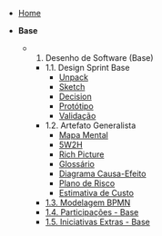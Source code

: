 <!-- docs/_sidebar.md -->

- [Home](README.md)

- **Base**
  - 1. Desenho de Software (Base)
    - 1.1. Design Sprint Base
      - [Unpack](Base/1.1.1.Unpack.md)
      - [Sketch](Base/1.1.2.Sketch.md)
      - [Decision](Base/1.1.3.Decision.md)
      - [Protótipo](Base/1.1.4.Prototipo.md)
      - [Validação](Base/1.1.5.Validacao.md)
    - 1.2. Artefato Generalista
      - [Mapa Mental](Base/1.2.1.MapaMental.md)
      - [5W2H](Base/1.2.2.5W2H.md)
      - [Rich Picture](Base/1.2.3.RichPicture.md)
      - [Glossário](Base/1.2.4.Glossario.md)
      - [Diagrama Causa-Efeito](Base/1.2.5.Diagrama_Causa_Efeito.md)
      - [Plano de Risco](Base/1.2.6.EstimativaCusto.md)
      - [Estimativa de Custo](Base/1.2.7.PlanoRisco.md)
    - [1.3. Modelagem BPMN](Base/1.3.ModelagemBPMN.md)
    - [1.4. Participações - Base](Base/1.4.ParticipacoesBase.md)
    - [1.5. Iniciativas Extras - Base](Base/1.5.IniciativasExtras.md)

